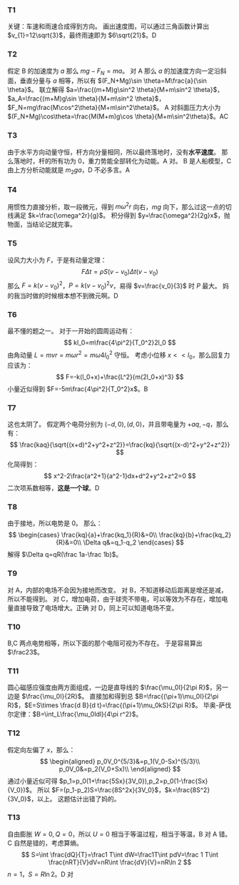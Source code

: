 ### T1
关键：车速和雨速合成得到方向。
画出速度图，可以通过三角函数计算出 $v_{1}=12\sqrt{3}$，最终雨速即为 $6\sqrt{21}$。D
### T2
假定 B 的加速度为 $a$ 那么 $mg-F_N=ma$。
对 A 那么 $a$ 的加速度方向一定沿斜面，垂直分量与 $a$ 相等，所以有 $(F_N+Mg)\sin \theta=M\frac{a}{\sin \theta}$。
联立解得 $a=\frac{(m+M)g\sin^2 \theta}{M+m\sin^2 \theta}$，$a_A=\frac{(m+M)g\sin \theta}{M+m\sin^2 \theta}$，$F_N=mg\frac{M\cos^2\theta}{M+m\sin^2\theta}$。
A 对斜面压力大小为 $(F_N+Mg)\cos\theta=\frac{M(M+m)g\cos \theta}{M+m\sin^2\theta}$。AC
### T3
由于水平方向动量守恒，杆方向分量相同，所以最终落地时，没有**水平速度**。
那么落地时，杆的所有功为 $0$，重力势能全部转化为动能。A 对。
B 是人船模型，C 由上方分析动能就是 $m_2ga$，D 不必多言。A
### T4
用惯性力直接分析，取一段微元，得到 $m\omega^2r$ 向右，$mg$ 向下，那么过这一点的切线满足 $k=\frac{\omega^2r}{g}$。
积分得到 $y=\frac{\omega^2}{2g}x$，抛物面，当结论记就完事。
### T5
设风力大小为 $F$，于是有动量定理：
$$
F\Delta t=\rho S(v-v_0)\Delta t(v-v_0)
$$
那么 $F=k(v-v_0)^2$，$P=k(v-v_0)^2v$，易得 $v=\frac{v_0}{3}$ 时 $P$ 最大。
妈的我当时做的时候根本想不到微元啊。D
### T6
最不懂的题之一。
对于一开始的圆周运动有：
$$
kl_0=m\frac{4\pi^2}{T_0^2}2l_0
$$
由角动量 $L=mvr=m\omega r^2=m\omega4l_0^2$ 守恒。
考虑小位移 $x<<l_0$，那么回复力应该为：
$$
F=-k(l_0+x)+\frac{L^2}{m(2l_0+x)^3}
$$
小量近似得到 $F=-5m\frac{4\pi^2}{T_0^2}x$。B
### T7
这也太阴了。
假定两个电荷分别为 $(-d,0),(d,0)$，并且带电量为 $+aq,-q$，那么有：
$$
\frac{kaq}{\sqrt{(x+d)^2+y^2+z^2}}=\frac{kq}{\sqrt{(x-d)^2+y^2+z^2}}
$$
化简得到：
$$
x^2-2\frac{a^2+1}{a^2-1}dx+d^2+y^2+z^2=0
$$
二次项系数相等，**这是一个球**。D
### T8
由于接地，所以电势是 $0$。
那么：
$$
\begin{cases}
\frac{kq}{a}+\frac{kq_1}{R}&=0\\
\frac{kq}{b}+\frac{kq_2}{R}&=0\\
\Delta q&=q_1-q_2
\end{cases}
$$
解得 $\Delta q=qR(\frac 1a-\frac 1b)$。
### T9
对 A，内部的电场不会因为接地而改变。
对 B，不知道移动后距离是增还是减，所以不能得到。
对 C，增加电荷，由于球壳不带电，可以等效为不存在，增加电量直接导致了电场增大。正确
对 D，同上可以知道电场不变。
### T10
B,C 两点电势相等，所以下面的那个电阻可视为不存在。
于是容易算出 $\frac23$。
### T11
圆心磁感应强度由两方面组成，一边是直导线的 $\frac{\mu_0I}{2\pi R}$，另一边是 $\frac{\mu_0I}{2R}$。
直接加和得到总 $B=\frac{(\pi+1)\mu_0I}{2\pi R}$，$E=S\times \frac{d B}{d t}=\frac{(\pi+1)\mu_0kS}{2\pi R}$。
毕奥-萨伐尔定律：$B=\int_L\frac{\mu_0Idl}{4\pi r^2}$。
### T12
假定向左偏了 $x$，那么：
$$
\begin{aligned}
p_0V_0^{5/3}&=p_1(V_0-Sx)^{5/3}\\
p_0V_0&=p_2(V_0+Sx)\\
\end{aligned}
$$
通过小量近似可得 $p_1=p_0(1+\frac{5Sx}{3V_0}),p_2=p_0(1-\frac{Sx}{V_0})$。
所以 $F=(p_1-p_2)S=\frac{8S^2x}{3V_0}$，$k=\frac{8S^2}{3V_0}$，以上。
这题估计出错了妈的。
### T13
自由膨胀 $W=0,Q=0$，所以 $U=0$ 相当于等温过程，相当于等温，B 对 A 错。
C 自然是错的，考虑算熵。
$$
S=\int \frac{dQ}{T}=\frac1 T\int dW=\frac1T\int pdV=\frac 1 T\int \frac{nRT}{V}dV=nR\int \frac{dV}{V}=nR\ln 2
$$
$n=1$，$S=R\ln 2$。D 对
